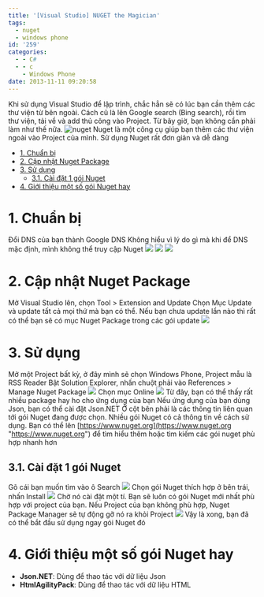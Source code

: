 ```yaml
---
title: '[Visual Studio] NUGET the Magician'
tags:
  - nuget
  - windows phone
id: '259'
categories:
  - - C#
  - - c
    - Windows Phone
date: 2013-11-11 09:20:58
---
```


Khi sử dụng Visual Studio để lập trình, chắc hẳn sẽ có lúc bạn cần thêm các thư viện từ bên ngoài. Cách cũ là lên Google search (Bing search), rồi tìm thư viện, tải về và add thủ công vào Project. Từ bây giờ, bạn không cần phải làm như thế nữa. ![nuget](https://farm1.staticflickr.com/819/40232598394_27c397f3e4_o.png) Nuget là một công cụ giúp bạn thêm các thư viện ngoài vào Project của mình. Sử dụng Nuget rất đơn giản và dễ dàng
<!-- more -->
*   [1\. Chuẩn bị](#1-chuẩn-bị)
*   [2\. Cập nhật Nuget Package](#2-cập-nhật-nuget-package)
*   [3\. Sử dụng](#3-sử-dụng)
    *   [3.1. Cài đặt 1 gói Nuget](#31-cài-đặt-1-gói-nuget)
*   [4\. Giới thiệu một số gói Nuget hay](#4-giới-thiệu-một-số-gói-nuget-hay)

# 1\. Chuẩn bị

Đổi DNS của bạn thành Google DNS Không hiểu vì lý do gì mà khi để DNS mặc định, mình không thể truy cập Nuget ![](https://farm6.staticflickr.com/5509/10797602224_31099726fb_o.png) ![](https://farm3.staticflickr.com/2875/10797506925_685b5619ac_o.png) ![](https://farm3.staticflickr.com/2890/10797641014_1c326253d2_o.png)

# 2\. Cập nhật Nuget Package

Mở Visual Studio lên, chọn Tool > Extension and Update Chọn Mục Update và update tất cả mọi thứ mà bạn có thể. Nếu bạn chưa update lần nào thì rất có thể bạn sẽ có mục Nuget Package trong các gói update ![](https://farm8.staticflickr.com/7415/10797728624_43f2fd7efb_o.png)

# 3\. Sử dụng

Mở một Project bất kỳ, ở đây mình sẽ chọn Windows Phone, Project mẫu là RSS Reader Bật Solution Explorer, nhấn chuột phải vào References > Manage Nuget Package ![](https://farm6.staticflickr.com/5539/10799289075_a237ff0703_o.png) Chọn mục Online ![](https://farm6.staticflickr.com/5525/10799278546_20f8a4db7f_o.png) Từ đây, bạn có thể thấy rất nhiều package hay ho cho ứng dụng của bạn Nếu ứng dụng của bạn dùng Json, bạn có thể cài đặt Json.NET Ở cột bên phải là các thông tin liên quan tới gói Nuget đang được chọn. Nhiều gói Nuget có cả thông tin về cách sử dụng. Bạn có thể lên [https://www.nuget.org](https://www.nuget.org "https://www.nuget.org") để tìm hiểu thêm hoặc tìm kiếm các gói nuget phù hợp nhanh hơn

## 3.1. Cài đặt 1 gói Nuget

Gõ cái bạn muốn tìm vào ô Search ![](https://farm3.staticflickr.com/2855/10799595293_319514afd3_o.png) Chọn gói Nuget thích hợp ở bên trái, nhấn Install ![](https://farm3.staticflickr.com/2818/10799522506_b6433bafaa_o.png) Chờ nó cài đặt một tí. Bạn sẽ luôn có gói Nuget mới nhất phù hợp với project của bạn. Nếu Project của bạn không phù hợp, Nuget Package Manager sẽ tự động gỡ nó ra khỏi Project ![](https://farm8.staticflickr.com/7386/10799395825_24406f0f1f_o.png) Vậy là xong, bạn đã có thể bắt đầu sử dụng ngay gói Nuget đó

# 4\. Giới thiệu một số gói Nuget hay

*   **Json.NET**: Dùng để thao tác với dữ liệu Json
*   **HtmlAgilityPack**: Dùng để thao tác với dữ liệu HTML